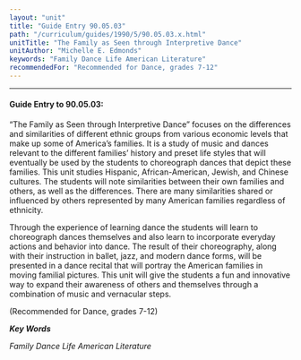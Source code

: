 ```yaml
---
layout: "unit"
title: "Guide Entry 90.05.03"
path: "/curriculum/guides/1990/5/90.05.03.x.html"
unitTitle: "The Family as Seen through Interpretive Dance"
unitAuthor: "Michelle E. Edmonds"
keywords: "Family Dance Life American Literature"
recommendedFor: "Recommended for Dance, grades 7-12"
---
```

<body>
<hr/>
<h4>
Guide Entry to 90.05.03:
</h4>
“The Family as Seen through Interpretive Dance” focuses on the differences and similarities of different ethnic groups from various economic levels that make up some of America’s families. It is a study of music and dances relevant to the different families’ history and preset life styles that will eventually be used by the students to choreograph dances that depict these families. This unit studies Hispanic, African-American, Jewish, and Chinese cultures. The students will note similarities between their own families and others, as well as the differences. There are many similarities shared or influenced by others represented by many American families regardless of ethnicity.
<p>
Through the experience of learning dance the students will learn to choreograph dances themselves and also learn to incorporate everyday actions and behavior into dance. The result of their choreography, along with their instruction in ballet, jazz, and modern dance forms, will be presented in a dance recital that will portray the American families in moving familial pictures. This unit will give the students a fun and innovative way to expand their awareness of others and themselves through a combination of music and vernacular steps.
</p>
<p>
(Recommended for Dance, grades 7-12)
</p>
<p>
<b>
<i>
Key Words
</i>
</b>
<br/>
</p>
<p>
<i>
Family Dance Life American Literature
</i>
</p>
</body>